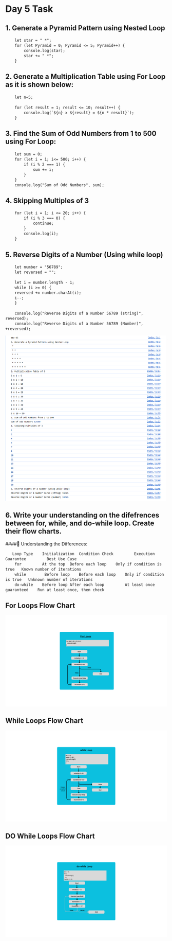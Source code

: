 # Day 5 Task
## 1. Generate a Pyramid Pattern using Nested Loop

        let star = " *";
        for (let Pyramid = 0; Pyramid <= 5; Pyramid++) {
            console.log(star);
            star += " *";
        }




## 2. Generate a Multiplication Table using For Loop as it is shown below:


        let n=5;

        for (let result = 1; result <= 10; result++) {
            console.log(`${n} x ${result} = ${n * result}`);
        }


## 3. Find the Sum of Odd Numbers from 1 to 500 using For Loop:


        let sum = 0;
        for (let i = 1; i<= 500; i++) {
            if (i % 2 === 1) {
                sum += i;
            }
        }
        console.log("Sum of Odd Numbers", sum);

## 4. Skipping Multiples of 3

        for (let i = 1; i <= 20; i++) {
            if (i % 3 === 0) {
                continue;
            }
            console.log(i); 
        }



## 5. Reverse Digits of a Number (Using while loop)


        let number = "56789";
        let reversed = "";

        let i = number.length - 1;
        while (i >= 0) {
        reversed += number.charAt(i);
        i--;
        }

        console.log("Reverse Digits of a Number 56789 (string)", reversed);           
        console.log("Reverse Digits of a Number 56789 (Number)", +reversed);


<img src="task-final-result.png" alt="Task Result">

## 6. Write your understanding on the difefrences between for, while, and do-while loop. Create their flow charts.
####🧠 Understanding the Differences:

       Loop Type	Initialization	Condition Check	        Execution Guarantee	        Best Use Case
        for	        At the top	Before each loop	Only if condition is true	Known number of iterations
        while        Before loop	Before each loop	Only if condition is true	Unknown number of iterations
        do-while	Before loop	After each loop	        At least once guaranteed	Run at least once, then check
## For Loops Flow Chart
<img src="for-loops.png" alt="For Loops">

## While Loops Flow Chart
<img src="while-loops.png" alt="While Loops">

## DO While Loops Flow Chart
<img src="do-while-loops.png" alt="Do While Loops">

